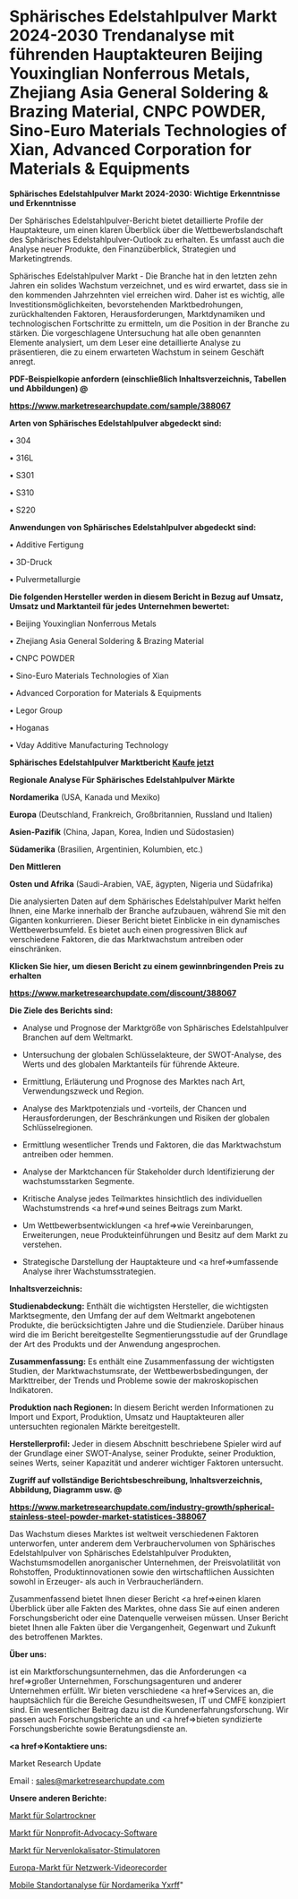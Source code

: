# Sphärisches Edelstahlpulver Markt 2024-2030 Trendanalyse mit führenden Hauptakteuren Beijing Youxinglian Nonferrous Metals, Zhejiang Asia General Soldering & Brazing Material, CNPC POWDER, Sino-Euro Materials Technologies of Xian, Advanced Corporation for Materials & Equipments

<strong>Sphärisches Edelstahlpulver Markt 2024-2030: Wichtige Erkenntnisse und Erkenntnisse</strong>

Der Sphärisches Edelstahlpulver-Bericht bietet detaillierte Profile der Hauptakteure, um einen klaren Überblick über die Wettbewerbslandschaft des Sphärisches Edelstahlpulver-Outlook zu erhalten. Es umfasst auch die Analyse neuer Produkte, den Finanzüberblick, Strategien und Marketingtrends.

Sphärisches Edelstahlpulver Markt - Die Branche hat in den letzten zehn Jahren ein solides Wachstum verzeichnet, und es wird erwartet, dass sie in den kommenden Jahrzehnten viel erreichen wird. Daher ist es wichtig, alle Investitionsmöglichkeiten, bevorstehenden Marktbedrohungen, zurückhaltenden Faktoren, Herausforderungen, Marktdynamiken und technologischen Fortschritte zu ermitteln, um die Position in der Branche zu stärken. Die vorgeschlagene Untersuchung hat alle oben genannten Elemente analysiert, um dem Leser eine detaillierte Analyse zu präsentieren, die zu einem erwarteten Wachstum in seinem Geschäft anregt.



<strong><b>PDF-Beispielkopie anfordern (einschließlich Inhaltsverzeichnis, Tabellen und Abbildungen) @ </b></strong>

<strong><a href=https://www.marketresearchupdate.com/sample/388067>

<strong>https://www.marketresearchupdate.com/sample/388067</u></a></strong></strong>



<strong>Arten von Sphärisches Edelstahlpulver abgedeckt sind:</strong>

• 304

• 316L

• S301

• S310

• S220



<strong>Anwendungen von Sphärisches Edelstahlpulver abgedeckt sind:</strong>

• Additive Fertigung

• 3D-Druck

• Pulvermetallurgie



<strong>Die folgenden Hersteller werden in diesem Bericht in Bezug auf Umsatz, Umsatz und Marktanteil für jedes Unternehmen bewertet:</strong>

• Beijing Youxinglian Nonferrous Metals

• Zhejiang Asia General Soldering & Brazing Material

• CNPC POWDER

• Sino-Euro Materials Technologies of Xian

• Advanced Corporation for Materials & Equipments

• Legor Group

• Hoganas

• Vday Additive Manufacturing Technology



<strong>Sphärisches Edelstahlpulver Marktbericht <a href=https://www.marketresearchupdate.com/buynow/388067>Kaufe jetzt</a></strong>



<strong>Regionale Analyse Für Sphärisches Edelstahlpulver Märkte</strong>



<strong>Nordamerika</strong> (USA, Kanada und Mexiko)



<strong>Europa</strong> (Deutschland, Frankreich, Großbritannien, Russland und Italien)



<strong>Asien-Pazifik</strong> (China, Japan, Korea, Indien und Südostasien)



<strong>Südamerika</strong> (Brasilien, Argentinien, Kolumbien, etc.)



<strong>Den Mittleren</strong> 

<strong>Osten und Afrika</strong> (Saudi-Arabien, VAE, ägypten, Nigeria und Südafrika)

Die analysierten Daten auf dem Sphärisches Edelstahlpulver Markt helfen Ihnen, eine Marke innerhalb der Branche aufzubauen, während Sie mit den Giganten konkurrieren. Dieser Bericht bietet Einblicke in ein dynamisches Wettbewerbsumfeld. Es bietet auch einen progressiven Blick auf verschiedene Faktoren, die das Marktwachstum antreiben oder einschränken.



<strong>Klicken Sie hier, um diesen Bericht zu einem gewinnbringenden Preis zu erhalten
</strong>

<strong><a href=https://www.marketresearchupdate.com/discount/388067>https://www.marketresearchupdate.com/discount/388067</b></u></strong></a>



<strong>Die Ziele des Berichts sind:</strong>

- Analyse und Prognose der Marktgröße von Sphärisches Edelstahlpulver Branchen auf dem Weltmarkt.

- Untersuchung der globalen Schlüsselakteure, der SWOT-Analyse, des Werts und des globalen Marktanteils für führende Akteure.

- Ermittlung, Erläuterung und Prognose des Marktes nach Art, Verwendungszweck und Region.

- Analyse des Marktpotenzials und -vorteils, der Chancen und Herausforderungen, der Beschränkungen und Risiken der globalen Schlüsselregionen.

- Ermittlung wesentlicher Trends und Faktoren, die das Marktwachstum antreiben oder hemmen.

- Analyse der Marktchancen für Stakeholder durch Identifizierung der wachstumsstarken Segmente.

- Kritische Analyse jedes Teilmarktes hinsichtlich des individuellen Wachstumstrends <a href=>und</a> seines Beitrags zum Markt.

- Um Wettbewerbsentwicklungen <a href=>wie</a> Vereinbarungen, Erweiterungen, neue Produkteinführungen und Besitz auf dem Markt zu verstehen.

- Strategische Darstellung der Hauptakteure und <a href=>umfas</a>sende Analyse ihrer Wachstumsstrategien.



<strong>Inhaltsverzeichnis:</strong>



<strong>Studienabdeckung:</strong> Enthält die wichtigsten Hersteller, die wichtigsten Marktsegmente, den Umfang der auf dem Weltmarkt angebotenen Produkte, die berücksichtigten Jahre und die Studienziele. Darüber hinaus wird die im Bericht bereitgestellte Segmentierungsstudie auf der Grundlage der Art des Produkts und der Anwendung angesprochen.



<strong>Zusammenfassung:</strong> Es enthält eine Zusammenfassung der wichtigsten Studien, der Marktwachstumsrate, der Wettbewerbsbedingungen, der Markttreiber, der Trends und Probleme sowie der makroskopischen Indikatoren.



<strong>Produktion nach Regionen:</strong> In diesem Bericht werden Informationen zu Import und Export, Produktion, Umsatz und Hauptakteuren aller untersuchten regionalen Märkte bereitgestellt.



<strong>Herstellerprofil:</strong> Jeder in diesem Abschnitt beschriebene Spieler wird auf der Grundlage einer SWOT-Analyse, seiner Produkte, seiner Produktion, seines Werts, seiner Kapazität und anderer wichtiger Faktoren untersucht.



<strong><b>Zugriff auf vollständige Berichtsbeschreibung, Inhaltsverzeichnis, Abbildung, Diagramm usw. @ </b></strong>

<strong><a href=https://www.marketresearchupdate.com/industry-growth/spherical-stainless-steel-powder-market-statistices-388067>https://www.marketresearchupdate.com/industry-growth/spherical-stainless-steel-powder-market-statistices-388067</a></strong>

Das Wachstum dieses Marktes ist weltweit verschiedenen Faktoren unterworfen, unter anderem dem Verbrauchervolumen von Sphärisches Edelstahlpulver von Sphärisches Edelstahlpulver Produkten, Wachstumsmodellen anorganischer Unternehmen, der Preisvolatilität von Rohstoffen, Produktinnovationen sowie den wirtschaftlichen Aussichten sowohl in Erzeuger- als auch in Verbraucherländern.

Zusammenfassend bietet Ihnen dieser Bericht <a href=>einen</a> klaren Überblick über alle Fakten des Marktes, ohne dass Sie auf einen anderen Forschungsbericht oder eine Datenquelle verweisen müssen. Unser Bericht bietet Ihnen alle Fakten über die Vergangenheit, Gegenwart und Zukunft des betroffenen Marktes.



<strong>Über uns:</strong>

 ist ein Marktforschungsunternehmen, das die Anforderungen <a href=>großer</a> Unternehmen, Forschungsagenturen und anderer Unternehmen erfüllt. Wir bieten verschiedene <a href=>Services</a> an, die hauptsächlich für die Bereiche Gesundheitswesen, IT und CMFE konzipiert sind. Ein wesentlicher Beitrag dazu ist die Kundenerfahrungsforschung. Wir passen auch Forschungsberichte an und <a href=>bieten</a> syndizierte Forschungsberichte sowie Beratungsdienste an.



<strong><a href=>Kontaktiere uns:</a></strong>

Market Research Update

Email : sales@marketresearchupdate.com



<strong>Unsere anderen Berichte:</strong>

<a href=https://www.linkedin.com/pulse/solar-dryer-market-industry-analysis-segments-top-key>Markt für Solartrockner</a>

<a href=https://www.linkedin.com/pulse/nonprofit-advocacy-software-market-1f>Markt für Nonprofit-Advocacy-Software</a>

<a href=https://www.linkedin.com/pulse/nerve-locator-stimulator-market-research-report>Markt für Nervenlokalisator-Stimulatoren</a>

<a href=https://www.linkedin.com/pulse/europe-network-video-recorders-market-2023-2030>Europa-Markt für Netzwerk-Videorecorder</a>

<a href=https://www.linkedin.com/pulse/north-america-mobile-location-analytics-yxrff/>Mobile Standortanalyse für Nordamerika Yxrff</a>"
